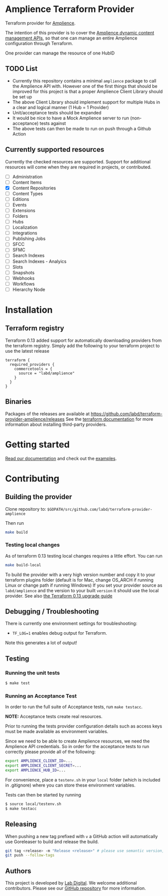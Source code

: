 # Amplience Terraform Provider
Terraform provider for [Amplience](https://amplience.com/).

The intention of this provider is to cover the [Amplience dynamic content management APIs](https://amplience.com/docs/api/dynamic-content/management/index.html), so that one can manage an entire Amplience configuration through Terraform.

One provider can manage the resource of one HubID

## TODO List 
- Currently this repository contains a minimal `amplience` package to call the Amplience API with. However one of the first things 
that should be improved for this project is that a proper Amplience Client Library should be set up
- The above Client Library should implement support for multiple Hubs in a clear and logical manner (1 Hub = 1 Provider)
- Unit/acceptance tests should be expanded
- It would be nice to have a Mock Amplience server to run (non-acceptance) tests against
- The above tests can then be made to run on push through a Github Action

## Currently supported resources

Currently the checked resources are supported. Support for additional resources will come when they are required in projects, or contributed.

- [ ] Administration
- [ ] Content Items
- [x] Content Repositories
- [ ] Content Types
- [ ] Editions
- [ ] Events
- [ ] Extensions
- [ ] Folders
- [ ] Hubs
- [ ] Localization
- [ ] Integrations
- [ ] Publishing Jobs
- [ ] SFCC
- [ ] SFMC
- [ ] Search Indexes
- [ ] Search Indexes - Analyics
- [ ] Slots
- [ ] Snapshots
- [ ] Webhooks
- [ ] Workflows
- [ ] Hierarchy Node

# Installation

## Terraform registry

Terraform 0.13 added support for automatically downloading providers from
the terraform registry. Simply add the following to your terraform project to use the latest release

```hcl
terraform {
  required_providers {
    commercetools = {
      source = "labd/amplience"
    }
  }
}
```

## Binaries

Packages of the releases are available at
https://github.com/labd/terraform-provider-amplience/releases See the
[terraform documentation](https://www.terraform.io/docs/configuration/providers.html#third-party-plugins)
for more information about installing third-party providers.

# Getting started

[Read our documentation](https://readthedocs.org/projects/commercetools-terraform-amplience)
and check out the [examples](https://amplience-terraform-provider.readthedocs.io/en/latest/examples/).

# Contributing

## Building the provider
Clone repository to: `$GOPATH/src/github.com/labd/terraform-provider-amplience` 

Then run
```sh
make build
```

### Testing local changes
As of terraform 0.13 testing local changes requires a little effort.
You can run 
```sh
make build-local
```
To build the provider with a very high version number and copy it to your terraform plugins folder (default is for Mac, 
change OS_ARCH if running Linux or change path if running Windows)
If you set your provider source as `labd/amplience` and the version to your built `version` it should use the local
provider. See also [the Terraform 0.13 upgrade guide](https://www.terraform.io/upgrade-guides/0-13.html#new-filesystem-layout-for-local-copies-of-providers)


## Debugging / Troubleshooting

There is currently one environment settings for troubleshooting:

- `TF_LOG=1` enables debug output for Terraform.

Note this generates a lot of output!

## Testing

### Running the unit tests

```sh
$ make test
```

### Running an Acceptance Test

In order to run the full suite of Acceptance tests, run `make testacc`.

**NOTE:** Acceptance tests create real resources.

Prior to running the tests provider configuration details such as access keys
must be made available as environment variables.

Since we need to be able to create Amplience resources, we need the
Amplience API credentials. So in order for the acceptance tests to run
correctly please provide all of the following:

```sh
export AMPLIENCE_CLIENT_ID=...
export AMPLIENCE_CLIENT_SECRET=...
export AMPLIENCE_HUB_ID=...
```

For convenience, place a `testenv.sh` in your `local` folder (which is
included in .gitignore) where you can store these environment variables.

Tests can then be started by running

```sh
$ source local/testenv.sh
$ make testacc
```

## Releasing

When pushing a new tag prefixed with `v` a GitHub action will automatically
use Goreleaser to build and release the build.

```sh
git tag <release> -m "Release <release>" # please use semantic version, so always vX.Y.Z
git push --follow-tags
```

## Authors

This project is developed by [Lab Digital](https://www.labdigital.nl). We
welcome additional contributors. Please see our
[GitHub repository](https://github.com/labd/terraform-provider-amplience)
for more information.
